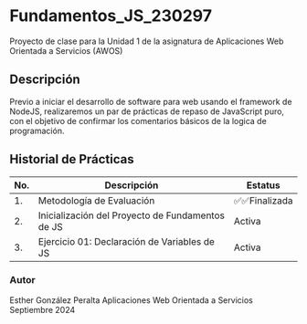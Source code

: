 # Fundamentos_JS_230297
Proyecto de clase para la Unidad 1 de la asignatura de Aplicaciones Web Orientada a Servicios (AWOS)



## Descripción

Previo a iniciar el desarrollo de software para web usando el framework de 
NodeJS, realizaremos un par de prácticas de repaso de JavaScript puro, con 
el objetivo de confirmar los comentarios básicos de la logica de programación.


## Historial de Prácticas

 |No. |Descripción|Estatus|
 |--|--|--|
 |1.|Metodología de Evaluación|✅✅Finalizada|
 |2.| Inicialización del Proyecto de Fundamentos de JS|Activa|
 |3.| Ejercicio 01: Declaración de Variables de JS|Activa|
### Autor
Esther González Peralta
Aplicaciones Web Orientada a Servicios
Septiembre 2024